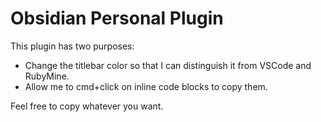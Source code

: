# Obsidian Personal Plugin

This plugin has two purposes:
- Change the titlebar color so that I can distinguish it from VSCode and RubyMine.
- Allow me to cmd+click on inline code blocks to copy them.

Feel free to copy whatever you want.